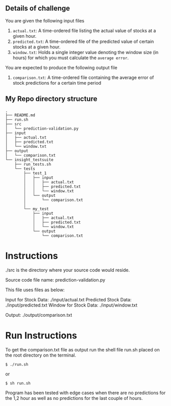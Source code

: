 ## Details of challenge

You are given the following input files

1. `actual.txt`: A time-ordered file listing the actual value of stocks at a given hour.
1. `predicted.txt`: A time-ordered file of the predicted value of certain stocks at a given hour. 
1. `window.txt`: Holds a single integer value denoting the window size (in hours) for which you must calculate the `average error`.

You are expected to produce the following output file

1. `comparison.txt`: A time-ordered file containing the average error of stock predictions for a certain time period

## My Repo directory structure
```
.
├── README.md
├── run.sh
├── src
│   └── prediction-validation.py
├── input
│   ├── actual.txt
│   ├── predicted.txt
│   └── window.txt
├── output
│   └── comparison.txt
└── insight_testsuite
    ├── run_tests.sh
    └── tests
        ├── test_1
        │   ├── input
        │   │   ├── actual.txt
        │   │   ├── predicted.txt
        │   │   └── window.txt
        │   └── output
        │       └── comparison.txt
        │
        └── my_test
            ├── input
            │   ├── actual.txt
            │   ├── predicted.txt
            │   └── window.txt
            └── output
                └── comparison.txt
```


# Instructions

./src is the directory where your source code would reside.

Source code file name: prediction-validation.py

This file uses files as below:

Input for Stock Data: ./input/actual.txt Predicted Stock Data: ./input/predicted.txt Window for Stock Data: ./input/window.txt

Output: ./output/comparison.txt

# Run Instructions

To get the comparison.txt file as output run the shell file run.sh placed on the root directory on the terminal.

`$ ./run.sh`

or

`$ sh run.sh`

Program has been tested with edge cases when there are no predictions for the 1,2 hour as well as no predictions for the last couple of hours.
